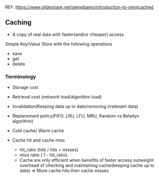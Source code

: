 REF: https://www.slideshare.net/oemebamo/introduction-to-memcached

## Caching
* A copy of real data with faster(and/or cheaper) access

Simple Key/Value Store with the following operations
* save
* get
* delete

### Terminology
* Storage cost
* Retrieval cost (network load/algorithm load)
* Invalidation(Keeping data up to date/removing irrelevant data)
* Replacement policy(FIFO, LRU, LFU, MRU, Random vs Beladys algorithm)
* Cold cache/ Warm cache

* Cache hit and cache miss
  - hit_ratio (hits / hits + misses)
  - miss ratio ( 1 - hit_ratio) 
  - Cache are only efficient when benefits of faster access outweight overhead of checking and maintaining cache(keeping cache up to date) => More cache hits then cache misses
